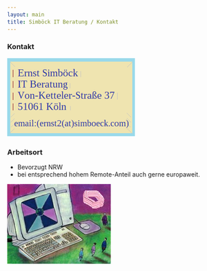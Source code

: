```yaml
---
layout: main
title: Simböck IT Beratung / Kontakt
---
```


### Kontakt

![Ktkt.](assets/images/ktkt.png)

### Arbeitsort

- Bevorzugt NRW
- bei entsprechend hohem Remote-Anteil auch gerne europaweit.

![Computer.](assets/images/compudrawing.jpg)

